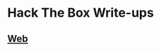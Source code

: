 # Hack The Box Write-ups

## [Web](https://github.com/hermh4cks/Write-ups/tree/main/Hack-The-Box/Web/)
